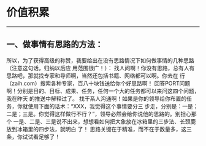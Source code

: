 # 价值积累
**********


## 一、做事情有思路的方法：


所以，为了获得高级的称赞，我要给出在没有思路情况下如何做事情的几种思路（注意这句话，归纳以后应
用范围很广！）：
找人问啊！你没有思路，总有人有思路吧，那就找专家和导师啊，当然还包括书籍、网络都可以啊。你去在
行（zaih.com）搜索各种专家，百八十块钱送给你个好思路啊！
回答PORT问题啊！分别是目的、目标、成果、任务，任何一个大的任务都可以来问这四个问题，我在昨天
的推送中解释过了。
找干系人沟通啊！如果是你的领导给你布置的任务，你就使用下面的话术：“XXX，我觉得这个事情要分三
步走，分别是：一是；二是；三是。你觉得这样做行不行？”，领导必然会给你说他的思路的。别担心那个
一是、二是、三是说不出来，想想看如何把大象放在冰箱里的三步法、长颈鹿放到冰箱里的四步法，就明白
了！
思路关键在于精准，而不在于数量多，这三条，你试试看足够了！